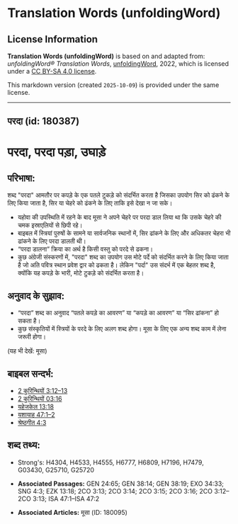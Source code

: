 # Translation Words (unfoldingWord)

## License Information

**Translation Words (unfoldingWord)** is based on and adapted from: _unfoldingWord® Translation Words_, [unfoldingWord](https://unfoldingword.org/utw), 2022, which is licensed under a [CC BY-SA 4.0 license](https://creativecommons.org/licenses/by-sa/4.0/legalcode.en).

This markdown version (created `2025-10-09`) is provided under the same license.



--------------------------------

## परदा (id: 180387)

परदा, परदा पड़ा, उघाड़े
=======================

परिभाषा:
--------

शब्द "परदा" आमतौर पर कपड़े के एक पतले टुकड़े को संदर्भित करता है जिसका उपयोग सिर को ढंकने के लिए किया जाता है, सिर या चेहरे को ढंकने के लिए ताकि इसे देखा न जा सके।

* यहोवा की उपस्थिति में रहने के बाद मूसा ने अपने चेहरे पर परदा डाल लिया था कि उसके चेहरे की चमक इस्राएलियों से छिपी रहे।
* बाइबल में स्त्रियां पुरुषों के सामने या सार्वजनिक स्थानों में, सिर ढांकने के लिए और अधिकतर चेहरा भी ढांकने के लिए परदा डालती थी।
* “परदा डालना” क्रिया का अर्थ है किसी वस्तु को परदे से ढकना।
* कुछ अंग्रेजी संस्करणों में, "परदा" शब्द का उपयोग उस मोटे पर्दे को संदर्भित करने के लिए किया जाता है जो अति पवित्र स्थान प्रवेश द्वार को ढकता है। लेकिन "पर्दा" उस संदर्भ में एक बेहतर शब्द है, क्योंकि यह कपड़े के भारी, मोटे टुकड़े को संदर्भित करता है।

अनुवाद के सुझाव:
----------------

* “परदा” शब्द का अनुवाद “पतले कपड़े का आवरण” या “कपड़े का आवरण” या “सिर ढांकना” हो सकता है।
* कुछ संस्कृतियों में स्त्रियों के परदे के लिए अलग शब्द होगा। मूसा के लिए एक अन्य शब्द काम में लेना जरूरी होगा।

(यह भी देखें: मूसा)

बाइबल सन्दर्भ:
--------------

* [2 कुरिन्थियों 3:12–13](https://ref.ly/2Cor0:0)
* [2 कुरिन्थियों 03:16](https://ref.ly/2Cor0:0)
* [यहेजकेल 13:18](https://ref.ly/Ezek13:18)
* [यशायाह 47:1–2](https://ref.ly/Isa47:1-Isa47:2)
* [श्रेष्ठगीत 4:3](https://ref.ly/Song4:3)

शब्द तथ्य:
----------

* Strong's: H4304, H4533, H4555, H6777, H6809, H7196, H7479, G03430, G25710, G25720

* **Associated Passages:** GEN 24:65; GEN 38:14; GEN 38:19; EXO 34:33; SNG 4:3; EZK 13:18; 2CO 3:13; 2CO 3:14; 2CO 3:15; 2CO 3:16; 2CO 3:12–2CO 3:13; ISA 47:1–ISA 47:2
* **Associated Articles:** मूसा (ID: 180095)

